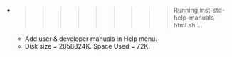 * >>>>>>>>> Running inst-std-help-manuals-html.sh ...
  * Add user & developer manuals in Help menu.
  * Disk size = 2858824K. Space Used = 72K.
